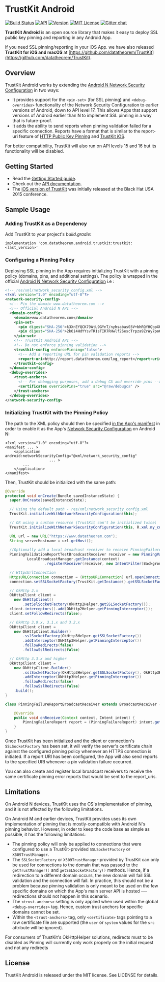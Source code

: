 TrustKit Android
============


[![Build Status](https://app.bitrise.io/app/00f0a4139c34c45d/status.svg?token=A5sTczJBYGmt3oFXQJ5Ymw&branch=master)](https://app.bitrise.io/app/00f0a4139c34c45d#/builds)
[![API](https://img.shields.io/badge/API-15%2B-blue.svg?style=flat)](https://android-arsenal.com/api?level=15)
[![Version](https://img.shields.io/bintray/v/datatheoremoss/TrustKit-Android/trustkit.svg)](https://bintray.com/datatheoremoss/TrustKit-Android/trustkit)
[![MIT License](https://img.shields.io/github/license/datatheorem/trustkit-android.svg)](https://en.wikipedia.org/wiki/MIT_License)
[![Gitter chat](https://badges.gitter.im/datatheorem/gitter.png)](https://gitter.im/TrustKit/Lobby)

**TrustKit Android** is an open source library that makes it easy to deploy SSL public key pinning and reporting in any Android App.

If you need SSL pinning/reporting in your iOS App. we have also released **TrustKit for iOS and macOS** at [https://github.com/datatheorem/TrustKit](https://github.com/datatheorem/TrustKit).


Overview
--------

TrustKit Android works by extending the [Android N Network Security Configuration](https://developer.android.com/training/articles/security-config.html) in two ways:

* It provides support for the `<pin-set>` (for SSL pinning) and `<debug-overrides>` functionality of the Network Security Configuration to earlier versions of Android, down to API level 17. This allows Apps that support versions of Android earlier than N to implement SSL pinning in a way that is future-proof.
* It adds the ability to send reports when pinning validation failed for a specific connection. Reports have a format that is similar to the report-uri feature of [HTTP Public Key Pinning](https://developer.mozilla.org/en-US/docs/Web/HTTP/Public_Key_Pinning) and [TrustKit iOS](https://github.com/datatheorem/trustkit).

For better compatibility, TrustKit will also run on API levels 15 and 16 but its functionality will be disabled.


Getting Started
----------------

* Read the [Getting Started guide](https://github.com/datatheorem/TrustKit-Android/blob/master/docs/getting-started.md).
* Check out the [API documentation](https://datatheorem.github.io/TrustKit-Android/documentation/).
* The [iOS version of TrustKit](https://github.com/datatheorem/TrustKit) was initially released at the Black Hat USA 2015 conference.


Sample Usage
---------------


### Adding TrustKit as a Dependency

Add TrustKit to your project's _build.gradle_:

`implementation 'com.datatheorem.android.trustkit:trustkit:<last_version>'`

### Configuring a Pinning Policy

Deploying SSL pinning in the App requires initializing TrustKit with a pinning policy (domains, pins, and additional settings). The policy is wrapped in the official [Android N Network Security Configuration](https://developer.android.com/training/articles/security-config.html) i.e :

```xml
<!-- res/xml/network_security_config.xml -->
<?xml version="1.0" encoding="utf-8"?>
<network-security-config>
  <!-- Pin the domain www.datatheorem.com -->
  <!-- Official Android N API -->
  <domain-config>
    <domain>www.datatheorem.com</domain>
    <pin-set>
      <pin digest="SHA-256">k3XnEYQCK79AtL9GYnT/nyhsabas03V+bhRQYHQbpXU=</pin>
      <pin digest="SHA-256">2kOi4HdYYsvTR1sTIR7RHwlf2SescTrpza9ZrWy7poQ=</pin>
    </pin-set>
    <!-- TrustKit Android API -->
    <!-- Do not enforce pinning validation -->
    <trustkit-config enforcePinning="false">
      <!-- Add a reporting URL for pin validation reports -->
      <report-uri>http://report.datatheorem.com/log_report</report-uri>
    </trustkit-config>
  </domain-config>
  <debug-overrides>
    <trust-anchors>
      <!-- For debugging purposes, add a debug CA and override pins -->
      <certificates overridePins="true" src="@raw/debugca" />
    </trust-anchors>
  </debug-overrides>
</network-security-config>
```


### Initializing TrustKit with the Pinning Policy

The path to the XML policy should then be specified [in the App's manifest](https://developer.android.com/training/articles/security-config.html#manifest) in order to enable it as the App's [Network Security Configuration](https://developer.android.com/training/articles/security-config.html) on Android N:

```
<?xml version="1.0" encoding="utf-8"?>
<manifest ... >
    <application android:networkSecurityConfig="@xml/network_security_config"
                    ... >
        ...
    </application>
</manifest>

```

Then, TrustKit should be initialized with the same path:

```java
@Override
protected void onCreate(Bundle savedInstanceState) {
  super.OnCreate(savedInstanceState);

  // Using the default path - res/xml/network_security_config.xml
  TrustKit.initializeWithNetworkSecurityConfiguration(this);

  // OR using a custom resource (TrustKit can't be initialized twice)
  TrustKit.initializeWithNetworkSecurityConfiguration(this, R.xml.my_custom_network_security_config);

  URL url = new URL("https://www.datatheorem.com");
  String serverHostname = url.getHost();
  
  //Optionally add a local broadcast receiver to receive PinningFailureReports
  PinningValidationReportTestBroadcastReceiver receiver = new PinningValidationReportTestBroadcastReceiver();
          LocalBroadcastManager.getInstance(context)
                  .registerReceiver(receiver, new IntentFilter(BackgroundReporter.REPORT_VALIDATION_EVENT));

  // HttpsUrlConnection
  HttpsURLConnection connection = (HttpsURLConnection) url.openConnection();
  connection.setSSLSocketFactory(TrustKit.getInstance().getSSLSocketFactory(serverHostname));

  // OkHttp 2.x
  OkHttpClient client =
    new OkHttpClient()
        .setSslSocketFactory(OkHttp2Helper.getSSLSocketFactory());
  client.interceptors().add(OkHttp2Helper.getPinningInterceptor());
  client.setFollowRedirects(false);

  // OkHttp 3.0.x, 3.1.x and 3.2.x
  OkHttpClient client =
    new OkHttpClient.Builder()
        .sslSocketFactory(OkHttp3Helper.getSSLSocketFactory())
        .addInterceptor(OkHttp3Helper.getPinningInterceptor())
        .followRedirects(false)
        .followSslRedirects(false)

  // OkHttp 3.3.x and higher
  OkHttpClient client =
    new OkHttpClient.Builder()
        .sslSocketFactory(OkHttp3Helper.getSSLSocketFactory(), OkHttp3Helper.getTrustManager())
        .addInterceptor(OkHttp3Helper.getPinningInterceptor())
        .followRedirects(false)
        .followSslRedirects(false)
    .build();
}

class PinningFailureReportBroadcastReceiver extends BroadcastReceiver {

    @Override
    public void onReceive(Context context, Intent intent) {
        PinningFailureReport report = (PinningFailureReport) intent.getSerializableExtra(BackgroundReporter.EXTRA_REPORT);
    }
}
```

Once TrustKit has been initialized and the client or connection's `SSLSocketFactory` has been set, it will verify the server's certificate chain against the configured pinning policy whenever an HTTPS connection is initiated. If a report URI has been configured, the App will also send reports to the specified URI whenever a pin validation failure occurred.

You can also create and register local broadcast receivers to receive the same certificate pinning error reports that would be sent to the report_uris. 



Limitations
----------

On Android N devices, TrustKit uses the OS's implementation of pinning, and it is not affected by the following limitations.

On Android M and earlier devices, TrustKit provides uses its own implementation of pinning that is mostly-compatible with Android N's pinning behavior. However, in order to keep the code base as simple as possible, it has the following limitations:

* The pinning policy will only be applied to connections that were configured to use a TrustKit-provided `SSLSocketFactory` or `X509TrustManager`.
* The `SSLSocketFactory` or `X509TrustManager` provided by TrustKit can only be used for connections to the domain that was passed to the `getTrustManager()` and `getSSLSocketFactory()` methods. Hence, if a redirection to a different domain occurs, the new domain will fail SSL validation and the connection will fail. In practice, this should not be a problem because pinning validation is only meant to be used on the few specific domains on which the App's main server API is hosted --- redirections should not happen in this scenario.
* The `<trust-anchors>` setting is only applied when used within the global `<debug-overrides>` tag. Hence, custom trust anchors for specific domains cannot be set. 
* Within the `<trust-anchors>` tag, only `<certificate>` tags pointing to a raw certificate file are supported (the `user` or `system` values for the `src` attribute will be ignored).

For consumers of TrustKit's OkHttpHelper solutions, redirects must to be disabled as Pinning will currently only work properly on the initial request and not any redirects

License
-------

TrustKit Android is released under the MIT license. See LICENSE for details.
